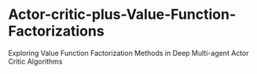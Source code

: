 # Actor-critic-plus-Value-Function-Factorizations
Exploring Value Function Factorization Methods in Deep Multi-agent Actor Critic Algorithms
